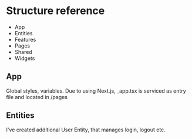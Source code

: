 <h1>Structure reference</h1>
<ul>
    <li>App</li>
    <li>Entities</li>
    <li>Features</li>
    <li>Pages</li>
    <li>Shared</li>
    <li>Widgets</li>
</ul>
<h2>App</h2>
<p>Global styles, variables. Due to using Next.js, _app.tsx is serviced as entry file and located in /pages</p>
<h2>Entities</h2>
<p>I've created additional User Entity, that manages login, logout etc.</p>
